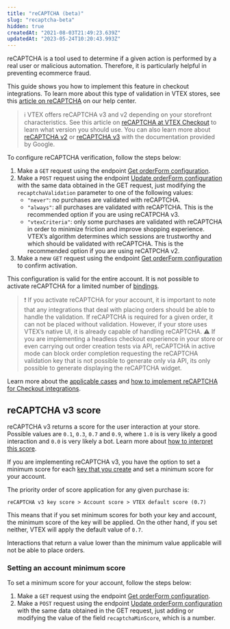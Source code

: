 ```yaml
---
title: "reCAPTCHA (beta)"
slug: "recaptcha-beta"
hidden: true
createdAt: "2021-08-03T21:49:23.639Z"
updatedAt: "2023-05-24T10:20:43.993Z"
---
```


reCAPTCHA is a tool used to determine if a given action is performed by a real user or malicious automation. Therefore, it is particularly helpful in preventing ecommerce fraud.

This guide shows you how to implement this feature in checkout integrations. To learn more about this type of validation in VTEX stores, see this [article on reCAPTCHA](https://help.vtex.com/tutorial/recaptcha-no-checkout--18Te3oDd7f4qcjKu9jhNzP) on our help center.

>ℹ️ VTEX offers reCAPTCHA v3 and v2 depending on your storefront characteristics. See this article on [reCAPTCHA at VTEX Checkout](https://help.vtex.com/en/tutorial/recaptcha-no-checkout--18Te3oDd7f4qcjKu9jhNzP#recaptcha-versions) to learn what version you should use. You can also learn more about [reCAPTCHA v2](https://developers.google.com/recaptcha/docs/display) or [reCAPTCHA v3](https://developers.google.com/recaptcha/docs/v3) with the documentation provided by Google.

To configure reCAPTCHA verification, follow the steps below:

1. Make a `GET` request using the endpoint [Get orderForm configuration](https://developers.vtex.com/docs/api-reference/checkout-api#get-/api/checkout/pvt/configuration/orderForm).
2. Make a `POST` request using the endpoint [Update orderForm configuration](https://developers.vtex.com/docs/api-reference/checkout-api#post-/api/checkout/pvt/configuration/orderForm) with the same data obtained in the GET request, just modifying the  `recaptchaValidation` parameter to one of the following values:
   - `"never"`: no purchases are validated with reCAPTCHA.
   - `"always"`: all purchases are validated with reCAPTCHA. This is the recommended option if you are using reCATPCHA v3.
   - `"vtexCriteria"`: only some purchases are validated with reCAPTCHA in order to minimize friction and improve shopping experience. VTEX’s algorithm determines which sessions are trustworthy and which should be validated with reCAPTCHA. This is the recommended option if you are using reCATPCHA v2.
3. Make a new `GET` request using the endpoint [Get orderForm configuration](https://developers.vtex.com/docs/api-reference/checkout-api#get-/api/checkout/pvt/configuration/orderForm) to confirm activation.

This configuration is valid for the entire account. It is not possible to activate reCAPTCHA for a limited number of [bindings](https://help.vtex.com/en/tutorial/o-que-e-binding--4NcN3NJd0IeYccgWCI8O2W#).

>❗ If you activate reCAPTCHA for your account, it is important to note that any integrations that deal with placing orders should be able to handle the validation. If reCAPTCHA is required for a given order, it can not be placed without validation. However, if your store uses VTEX’s native UI, it is already capable of handling reCAPTCHA.
>⚠️ If you are implementing a headless checkout experience in your store or even carrying out order creation tests via API, reCAPTCHA in active mode can block order completion requesting the reCAPTCHA validation key that is not possible to generate only via API, its only possible to generate displaying the reCAPTCHA widget.

Learn more about the [applicable cases](https://developers.vtex.com/vtex-rest-api/docs/applicable-cases) and [how to implement reCAPTCHA for Checkout integrations](https://developers.vtex.com/vtex-rest-api/docs/implementing-recaptcha-in-integrations-beta).

## reCAPTCHA v3 score

reCAPTCHA v3 returns a score for the user interaction at your store. Possible values are `0.1`, `0.3`, `0.7` and `0.9`, where `1.0` is is very likely a good interaction and `0.0` is very likely a bot. Learn more about [how to interpret this score](https://developers.google.com/recaptcha/docs/v3?#interpreting_the_score).

If you are implementing reCAPTCHA v3, you have the option to set a minimum score for each [key that you create](https://developers.vtex.com/docs/guides/implementing-recaptcha-in-integrations-beta#getting-the-recaptcha-key-for-mobile-implementations) and set a minimum score for your account.

The priority order of score application for any given purchase is:

```
reCAPTCHA v3 key score > Account score > VTEX default score (0.7)
```

This means that if you set minimum scores for both your key and account, the minimum score of the key will be applied. On the other hand, if you set neither, VTEX will apply the default value of `0.7`.

Interactions that return a value lower than the minimum value applicable will not be able to place orders.

### Setting an account minimum score

To set a minimum score for your account, follow the steps below:

1. Make a `GET` request using the endpoint [Get orderForm configuration](https://developers.vtex.com/docs/api-reference/checkout-api#get-/api/checkout/pvt/configuration/orderForm).
2. Make a `POST` request using the endpoint [Update orderForm configuration](https://developers.vtex.com/docs/api-reference/checkout-api#post-/api/checkout/pvt/configuration/orderForm) with the same data obtained in the GET request, just adding or modifying the value of the field `recaptchaMinScore`, which is a number.
